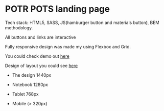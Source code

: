# POTR POTS landing page

Tech stack: HTML5, SASS, JS(hamburger button and materials button), BEM methodology.

All buttons and links are interactive

Fully responsive design was made my using Flexbox and Grid.

You could check demo out [here](https://lara-l-art.github.io/Potr_Pots/)

Design of layout you could see [here](https://www.figma.com/file/dLOYUSLLX0exYqLSOwyioZ/Potr_Pots?node-id=1%3A36) 

- The design 1440px

- Notebook 1280px

- Tablet 768px

- Mobile (> 320px)




 

